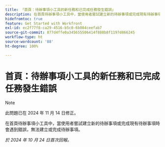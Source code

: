 ```yaml
---
title: 「首頁：待辦事項小工具的新任務和已完成任務發生錯誤」
description: 在首頁待辦事項小工具中，當使用者嘗試建立新的待辦事項或完成現有待辦事項時會遇到錯誤，無法建立或完成待辦事項。
hidefromtoc: true
feature: Get Started with Workfront
exl-id: ec2f77f8-ca29-4516-b5c0-6b084ceefab7
source-git-commit: 877d4ffe0a345655506414f880b8f1197d866245
workflow-type: ht
source-wordcount: '88'
ht-degree: 100%

---
```


# 首頁：待辦事項小工具的新任務和已完成任務發生錯誤

>[!NOTE]
>
>此問題已在 2024 年 11 月 14 日修正。

在首頁待辦事項小工具中，當使用者嘗試建立新的待辦事項或完成現有待辦事項時會遇到錯誤，無法建立或完成待辦事項。

_於 2024 年 10 月 24 日首次回報。_
